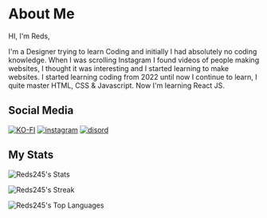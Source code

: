 <h1>About Me</h1>

HI, I'm Reds,

<p>I'm a Designer trying to learn Coding and initially I had absolutely no coding knowledge. When I was scrolling Instagram I found videos of people making websites, I thought it was interesting and I started learning to make websites. I started learning coding from 2022 until now I continue to learn, I quite master HTML, CSS & Javascript. Now I'm learning React JS.</p>

<h2>Social Media</h2>

[![KO-FI](https://img.shields.io/badge/Support_me-B80000?style=for-the-badge&logo=ko-fi&logoColor=white)](https://Ko-fi.com/reds245)
[![instagram](https://img.shields.io/badge/instagram-FF9800?style=for-the-badge&logo=instagram&logoColor=white)](https://instagram.com/reds.xyz)
[![disord](https://img.shields.io/badge/discord-0A66C2?style=for-the-badge&logo=discord&logoColor=white)](https://discord.com/user/823696550790168597)

<h2>My Stats</h2>

![Reds245's Stats](https://github-readme-stats.vercel.app/api?username=Reds245&theme=dracula&show_icons=true&hide_border=true&count_private=true)

![Reds245's Streak](https://github-readme-streak-stats.herokuapp.com/?user=Reds245&theme=dracula&hide_border=true)

![Reds245's Top Languages](https://github-readme-stats.vercel.app/api/top-langs/?username=Reds245&theme=dracula&show_icons=true&hide_border=true&layout=compact)
